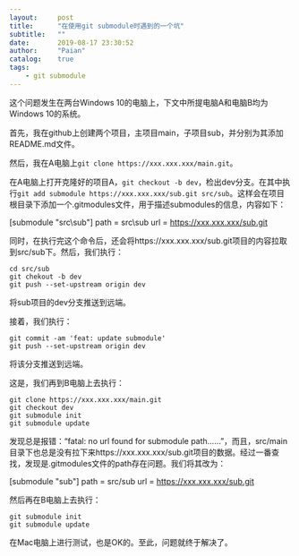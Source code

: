 ```yaml
---
layout:     post
title:      "在使用git submodule时遇到的一个坑"
subtitle:   ""
date:       2019-08-17 23:30:52
author:     "Paian"
catalog:    true
tags:
    - git submodule
---
```


这个问题发生在两台Windows 10的电脑上，下文中所提电脑A和电脑B均为Windows 10的系统。

首先，我在github上创建两个项目，主项目main，子项目sub，并分别为其添加README.md文件。

然后，我在A电脑上`git clone https://xxx.xxx.xxx/main.git`。

在A电脑上打开克隆好的项目A，`git checkout -b dev`，检出dev分支。在其中执行`git add submodule https://xxx.xxx.xxx/sub.git src/sub`。这样会在项目根目录下添加一个.gitmodules文件，用于描述submodules的信息，内容如下：

  [submodule "src\\sub"]
    path = src\\sub
    url = https://xxx.xxx.xxx/sub.git

同时，在执行完这个命令后，还会将https://xxx.xxx.xxx/sub.git项目的内容拉取到src/sub下。然后，我们执行：

```
cd src/sub
git chekout -b dev
git push --set-upstream origin dev
```
将sub项目的dev分支推送到远端。

接着，我们执行：

```
git commit -am 'feat: update submodule'
git push --set-upstream origin dev
```

将该分支推送到远端。

这是，我们再到B电脑上去执行：

```
git clone https://xxx.xxx.xxx/main.git
git checkout dev
git submodule init
git submodule update
```

发现总是报错：“fatal: no url found for submodule path……”，而且，src/main目录下也总是没有拉下来https://xxx.xxx.xxx/sub.git项目的数据。经过一番查找，发现是.gitmodules文件的path存在问题。我们将其改为：

  [submodule "sub"]
    path = src/sub
    url = https://xxx.xxx.xxx/sub.git

然后再在B电脑上去执行：

```
git submodule init
git submodule update
```

在Mac电脑上进行测试，也是OK的。至此，问题就终于解决了。
